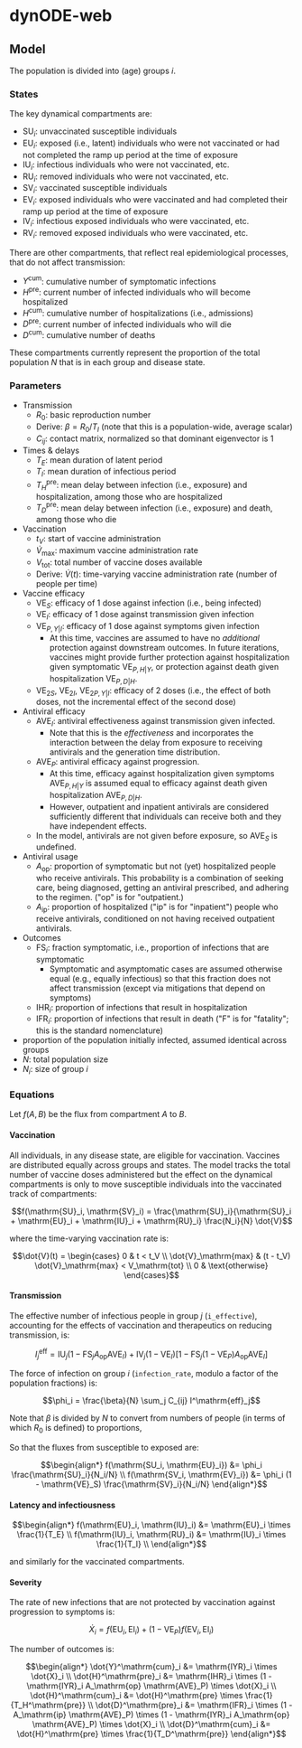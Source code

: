 # dynODE-web

## Model

The population is divided into (age) groups $i$.

### States

The key dynamical compartments are:

- $\mathrm{SU}_i$: unvaccinated susceptible individuals
- $\mathrm{EU}_i$: exposed (i.e., latent) individuals who were not vaccinated or had not completed the ramp up period at the time of exposure
- $\mathrm{IU}_i$: infectious individuals who were not vaccinated, etc.
- $\mathrm{RU}_i$: removed individuals who were not vaccinated, etc.
- $\mathrm{SV}_i$: vaccinated susceptible individuals
- $\mathrm{EV}_i$: exposed individuals who were vaccinated and had completed their ramp up period at the time of exposure
- $\mathrm{IV}_i$: infectious exposed individuals who were vaccinated, etc.
- $\mathrm{RV}_i$: removed exposed individuals who were vaccinated, etc.

There are other compartments, that reflect real epidemiological processes, that do not affect transmission:

- $Y^\mathrm{cum}$: cumulative number of symptomatic infections
- $H^\mathrm{pre}$: current number of infected individuals who will become hospitalized
- $H^\mathrm{cum}$: cumulative number of hospitalizations (i.e., admissions)
- $D^\mathrm{pre}$: current number of infected individuals who will die
- $D^\mathrm{cum}$: cumulative number of deaths

These compartments currently represent the proportion of the total population $N$ that is in each group and disease state.

### Parameters

- Transmission
  - $R_0$: basic reproduction number
  - Derive: $\beta = R_0 / T_I$ (note that this is a population-wide, average scalar)
  - $C_{ij}$: contact matrix, normalized so that dominant eigenvector is 1
- Times & delays
  - $T_E$: mean duration of latent period
  - $T_I$: mean duration of infectious period
  - $T_H^\mathrm{pre}$: mean delay between infection (i.e., exposure) and hospitalization, among those who are hospitalized
  - $T_D^\mathrm{pre}$: mean delay between infection (i.e., exposure) and death, among those who die
- Vaccination
  - $t_V$: start of vaccine administration
  - $\dot{V}_\mathrm{max}$: maximum vaccine administration rate
  - $V_\mathrm{tot}$: total number of vaccine doses available
  - Derive: $\dot{V}(t)$: time-varying vaccine administration rate (number of people per time)
- Vaccine efficacy
  - $\mathrm{VE}_S$: efficacy of 1 dose against infection (i.e., being infected)
  - $\mathrm{VE}_I$: efficacy of 1 dose against transmission given infection
  - $\mathrm{VE}_{P,Y|I}$: efficacy of 1 dose against symptoms given infection
    - At this time, vaccines are assumed to have no *additional* protection against downstream outcomes. In future iterations, vaccines might provide further protection against hospitalization given symptomatic $\mathrm{VE}_{P,H|Y}$, or protection against death given hospitalization $\mathrm{VE}_{P,D|H}$.
  - $\mathrm{VE}_{2S}$, $\mathrm{VE}_{2I}$, $\mathrm{VE}_{2P,Y|I}$: efficacy of 2 doses (i.e., the effect of both doses, not the incremental effect of the second dose)
- Antiviral efficacy
  - $\mathrm{AVE}_I$: antiviral effectiveness against transmission given
  infected.
    - Note that this is the *effectiveness* and incorporates the interaction between the delay from exposure to receiving antivirals and the generation time distribution.
  - $\mathrm{AVE}_P$: antiviral efficacy against progression.
    - At this time, efficacy against hospitalization given symptoms $\mathrm{AVE}_{P,H|Y}$ is assumed equal to efficacy against death given hospitalization $\mathrm{AVE}_{P,D|H}$.
    - However, outpatient and inpatient antivirals are considered sufficiently different that individuals can receive both and they have independent effects.
  - In the model, antivirals are not given before exposure, so $\mathrm{AVE}_S$ is undefined.
- Antiviral usage
  - $A_\mathrm{op}$: proportion of symptomatic but not (yet) hospitalized people who receive antivirals. This probability is a combination of seeking care, being diagnosed, getting an antiviral prescribed, and adhering to the regimen. ("op" is for "outpatient.)
  - $A_\mathrm{ip}$: proportion of hospitalized ("ip" is for "inpatient") people who receive antivirals, conditioned on not having received outpatient antivirals.
- Outcomes
  - $\mathrm{FS}_i$: fraction symptomatic, i.e., proportion of infections that are symptomatic
    - Symptomatic and asymptomatic cases are assumed otherwise equal (e.g., equally infectious) so that this fraction does not affect transmission (except via mitigations that depend on symptoms)
  - $\mathrm{IHR}_i$: proportion of infections that result in hospitalization
  - $\mathrm{IFR}_i$: proportion of infections that result in death ("F" is for "fatality"; this is the standard nomenclature)
- proportion of the population initially infected, assumed identical across groups
- $N$: total population size
- $N_i$: size of group $i$

### Equations

Let $f(A, B)$ be the flux from compartment $A$ to $B$.

#### Vaccination

All individuals, in any disease state, are eligible for vaccination. Vaccines are distributed equally across groups and states. The model tracks the total number of vaccine doses administered but the effect on the dynamical compartments is only to move susceptible individuals into the vaccinated track of compartments:

```math
f(\mathrm{SU}_i, \mathrm{SV}_i) = \frac{\mathrm{SU}_i}{\mathrm{SU}_i + \mathrm{EU}_i + \mathrm{IU}_i + \mathrm{RU}_i} \frac{N_i}{N} \dot{V}
```

where the time-varying vaccination rate is:

```math
\dot{V}(t) = \begin{cases}
0 & t < t_V \\
\dot{V}_\mathrm{max} & (t - t_V) \dot{V}_\mathrm{max} < V_\mathrm{tot} \\
0 & \text{otherwise}
\end{cases}
```

#### Transmission

The effective number of infectious people in group $j$ (`i_effective`), accounting for the effects of vaccination and therapeutics on reducing transmission, is:

```math
I^\mathrm{eff}_j = \mathrm{IU}_j (1 - \mathrm{FS}_j A_\mathrm{op} \mathrm{AVE}_I)
  + \mathrm{IV}_j (1 - \mathrm{VE}_I) \left[ 1 - \mathrm{FS}_j (1 - \mathrm{VE}_P) A_\mathrm{op} \mathrm{AVE}_I \right]
```

The force of infection on group $i$ (`infection_rate`, modulo a factor of the population fractions) is:

```math
\phi_i = \frac{\beta}{N} \sum_j C_{ij} I^\mathrm{eff}_j
```

Note that $\beta$ is divided by $N$ to convert from numbers of people (in terms of which $R_0$ is defined) to proportions,

So that the fluxes from susceptible to exposed are:

```math
\begin{align*}
f(\mathrm{SU_i, \mathrm{EU}_i}) &= \phi_i \frac{\mathrm{SU}_i}{N_i/N} \\
f(\mathrm{SV_i, \mathrm{EV}_i}) &= \phi_i (1 - \mathrm{VE}_S) \frac{\mathrm{SV}_i}{N_i/N}
\end{align*}
```

#### Latency and infectiousness

```math
\begin{align*}
f(\mathrm{EU}_i, \mathrm{IU}_i) &= \mathrm{EU}_i \times \frac{1}{T_E} \\
f(\mathrm{IU}_i, \mathrm{RU}_i) &= \mathrm{IU}_i \times \frac{1}{T_I} \\
\end{align*}
```

and similarly for the vaccinated compartments.

#### Severity

The rate of new infections that are not protected by vaccination against progression to symptoms is:

```math
\dot{X}_i = f(\mathrm{EU}_i, \mathrm{EI}_i) + (1 - \mathrm{VE}_P) f(\mathrm{EV}_i, \mathrm{EI}_i)
```

The number of outcomes is:

```math
\begin{align*}
\dot{Y}^\mathrm{cum}_i &= \mathrm{IYR}_i \times \dot{X}_i \\
\dot{H}^\mathrm{pre}_i &= \mathrm{IHR}_i \times (1 - \mathrm{IYR}_i A_\mathrm{op} \mathrm{AVE}_P) \times \dot{X}_i \\
\dot{H}^\mathrm{cum}_i &= \dot{H}^\mathrm{pre} \times \frac{1}{T_H^\mathrm{pre}} \\
\dot{D}^\mathrm{pre}_i &= \mathrm{IFR}_i \times (1 - A_\mathrm{ip} \mathrm{AVE}_P) \times (1 - \mathrm{IYR}_i A_\mathrm{op} \mathrm{AVE}_P) \times \dot{X}_i \\
\dot{D}^\mathrm{cum}_i &= \dot{H}^\mathrm{pre} \times \frac{1}{T_D^\mathrm{pre}}
\end{align*}
```
